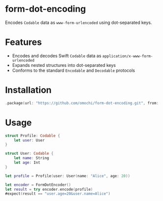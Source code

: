 # form-dot-encoding

Encodes `Codable` data as `www-form-urlencoded` using dot-separated keys.

# Features

- Encodes and decodes Swift `Codable` data as `application/x-www-form-urlencoded`
- Expands nested structures into dot-separated keys
- Conforms to the standard `Encodable` and `Decodable` protocols

# Installation

```swift
.package(url: "https://github.com/omochi/form-dot-encoding.git", from: "0.1.0")
```

# Usage

```swift
struct Profile: Codable {
    let user: User
}

struct User: Codable {
    let name: String
    let age: Int
}

let profile = Profile(user: User(name: "Alice", age: 20))

let encoder = FormDotEncoder()
let result = try encoder.encode(profile)
#expect(result == "user.age=20&user.name=Alice")
```
